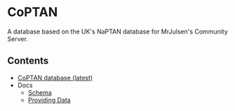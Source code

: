 # CoPTAN

A database based on the UK's NaPTAN database for MrJulsen's Community Server.

## Contents

- [CoPTAN database (latest)](CoPTAN.csv)
- Docs
  - [Schema](docs/Schema.md)
  - [Providing Data](docs/Providing%20Data.md)

